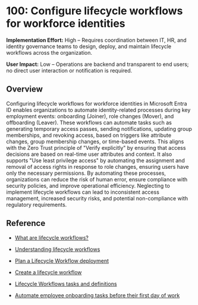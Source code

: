 # 100: Configure lifecycle workflows for workforce identities

**Implementation Effort:** High – Requires coordination between IT, HR, and identity governance teams to design, deploy, and maintain lifecycle workflows across the organization.

**User Impact:** Low – Operations are backend and transparent to end users; no direct user interaction or notification is required.

## Overview

Configuring lifecycle workflows for workforce identities in Microsoft Entra ID enables organizations to automate identity-related processes during key employment events: onboarding (Joiner), role changes (Mover), and offboarding (Leaver). These workflows can automate tasks such as generating temporary access passes, sending notifications, updating group memberships, and revoking access, based on triggers like attribute changes, group membership changes, or time-based events. This aligns with the Zero Trust principle of "Verify explicitly" by ensuring that access decisions are based on real-time user attributes and context. It also supports "Use least privilege access" by automating the assignment and removal of access rights in response to role changes, ensuring users have only the necessary permissions. By automating these processes, organizations can reduce the risk of human error, ensure compliance with security policies, and improve operational efficiency. Neglecting to implement lifecycle workflows can lead to inconsistent access management, increased security risks, and potential non-compliance with regulatory requirements.

## Reference

* [What are lifecycle workflows?](https://learn.microsoft.com/en-us/entra/id-governance/what-are-lifecycle-workflows)

* [Understanding lifecycle workflows](https://learn.microsoft.com/en-us/entra/id-governance/understanding-lifecycle-workflows)

* [Plan a Lifecycle Workflow deployment](https://learn.microsoft.com/en-us/entra/id-governance/lifecycle-workflows-deployment)

* [Create a lifecycle workflow](https://learn.microsoft.com/en-us/entra/id-governance/create-lifecycle-workflow)

* [Lifecycle Workflows tasks and definitions](https://learn.microsoft.com/en-us/entra/id-governance/lifecycle-workflow-tasks)

* [Automate employee onboarding tasks before their first day of work](https://learn.microsoft.com/en-us/entra/id-governance/tutorial-onboard-custom-workflow-portal)


